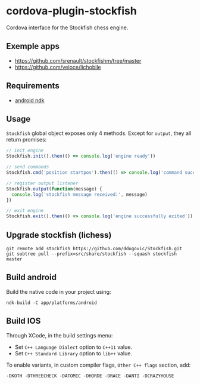 # cordova-plugin-stockfish

Cordova interface for the Stockfish chess engine.

## Exemple apps

* https://github.com/srenault/stockfishm/tree/master
* https://github.com/veloce/lichobile

## Requirements

* [android ndk](http://developer.android.com/ndk/index.html)

## Usage

`Stockfish` global object exposes only 4 methods. Except for `output`, they all
return promises:

```js
// init engine
Stockfish.init().then(() => console.log('engine ready'))

// send commands
Stockfish.cmd('position startpos').then(() => console.log('command success'))

// register output listener
Stockfish.output(function(message) {
  console.log('stockfish message received:', message)
})

// exit engine
Stockfish.exit().then(() => console.log('engine successfully exited'))
```

## Upgrade stockfish (lichess)

```
git remote add stockfish https://github.com/ddugovic/Stockfish.git
git subtree pull --prefix=src/share/stockfish --squash stockfish master
```

## Build android

Build the native code in your project using:

```
ndk-build -C app/platforms/android
```

## Build IOS

Through XCode, in the build settings menu:

  * Set `C++ Language Dialect` option to `C++11` value.
  * Set `C++ Standard Library` option to `lib++` value.

To enable variants, in custom compiler flags, `Other C++ flags` section, add:

    -DKOTH -DTHREECHECK -DATOMIC -DHORDE -DRACE -DANTI -DCRAZYHOUSE
